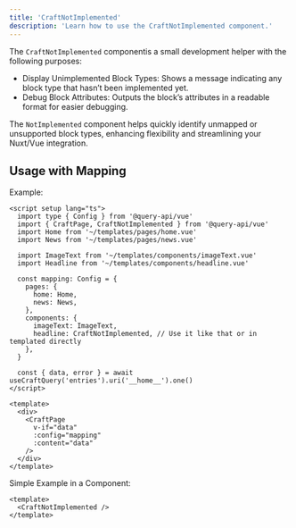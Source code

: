 ```yaml
---
title: 'CraftNotImplemented'
description: 'Learn how to use the CraftNotImplemented component.'
---
```


The `CraftNotImplemented` componentis a small development helper with the following purposes:

- Display Unimplemented Block Types: Shows a message indicating any block type that hasn’t been implemented yet.
- Debug Block Attributes: Outputs the block’s attributes in a readable format for easier debugging.

The `NotImplemented` component helps quickly identify unmapped or unsupported block types, enhancing flexibility and streamlining your Nuxt/Vue integration.

## Usage with Mapping

Example:

```vue
<script setup lang="ts">
  import type { Config } from '@query-api/vue'
  import { CraftPage, CraftNotImplemented } from '@query-api/vue'
  import Home from '~/templates/pages/home.vue'
  import News from '~/templates/pages/news.vue'

  import ImageText from '~/templates/components/imageText.vue'
  import Headline from '~/templates/components/headline.vue'

  const mapping: Config = {
    pages: {
      home: Home,
      news: News,
    },
    components: {
      imageText: ImageText,
      headline: CraftNotImplemented, // Use it like that or in templated directly
    },
  }

  const { data, error } = await useCraftQuery('entries').uri('__home__').one()
</script>

<template>
  <div>
    <CraftPage
      v-if="data"
      :config="mapping"
      :content="data"
    />
  </div>
</template>
```

Simple Example in a Component:

```vue [headline.vue]
<template>
  <CraftNotImplemented />
</template>
```
